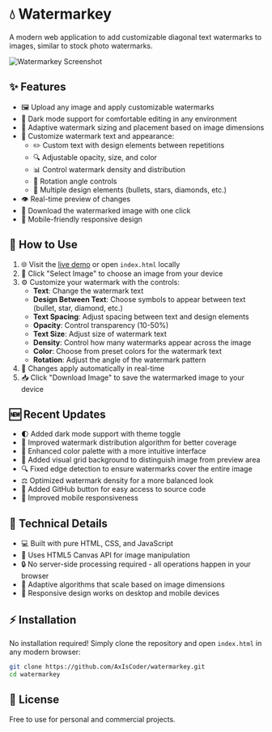 # 💧 Watermarkey

A modern web application to add customizable diagonal text watermarks to images, similar to stock photo watermarks.

![Watermarkey Screenshot](https://github.com/AxIsCoder/watermarkey/raw/main/screenshot.png)

## ✨ Features

- 🖼️ Upload any image and apply customizable watermarks
- 🌙 Dark mode support for comfortable editing in any environment
- 📏 Adaptive watermark sizing and placement based on image dimensions
- 🎨 Customize watermark text and appearance:
  - ✏️ Custom text with design elements between repetitions
  - 🔍 Adjustable opacity, size, and color
  - 📊 Control watermark density and distribution
  - 🔄 Rotation angle controls
  - 🔣 Multiple design elements (bullets, stars, diamonds, etc.)
- 👁️ Real-time preview of changes
- 💾 Download the watermarked image with one click
- 📱 Mobile-friendly responsive design

## 🚀 How to Use

1. 🌐 Visit the [live demo](https://axiscoder.github.io/watermarkey/) or open `index.html` locally
2. 📂 Click "Select Image" to choose an image from your device
3. ⚙️ Customize your watermark with the controls:
   - **Text**: Change the watermark text
   - **Design Between Text**: Choose symbols to appear between text (bullet, star, diamond, etc.)
   - **Text Spacing**: Adjust spacing between text and design elements
   - **Opacity**: Control transparency (10-50%)
   - **Text Size**: Adjust size of watermark text
   - **Density**: Control how many watermarks appear across the image
   - **Color**: Choose from preset colors for the watermark text
   - **Rotation**: Adjust the angle of the watermark pattern
4. 🔄 Changes apply automatically in real-time
5. 📥 Click "Download Image" to save the watermarked image to your device

## 🆕 Recent Updates

- 🌓 Added dark mode support with theme toggle
- 🧮 Improved watermark distribution algorithm for better coverage
- 🎨 Enhanced color palette with a more intuitive interface
- 🏁 Added visual grid background to distinguish image from preview area
- 🔍 Fixed edge detection to ensure watermarks cover the entire image
- ⚖️ Optimized watermark density for a more balanced look
- 🔗 Added GitHub button for easy access to source code
- 📱 Improved mobile responsiveness

## 🔧 Technical Details

- 💻 Built with pure HTML, CSS, and JavaScript
- 🎨 Uses HTML5 Canvas API for image manipulation
- 🔒 No server-side processing required - all operations happen in your browser
- 📐 Adaptive algorithms that scale based on image dimensions
- 📱 Responsive design works on desktop and mobile devices

## ⚡ Installation

No installation required! Simply clone the repository and open `index.html` in any modern browser:

```bash
git clone https://github.com/AxIsCoder/watermarkey.git
cd watermarkey
```

## 📜 License

Free to use for personal and commercial projects.

<!-- Last updated: 2025-04-14 18:30 --> 
